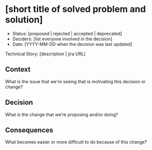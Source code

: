 # [short title of solved problem and solution]

* Status: [proposed | rejected | accepted | deprecated] <!-- optional -->
* Deciders: [list everyone involved in the decision] <!-- optional -->
* Date: [YYYY-MM-DD when the decision was last updated] <!-- optional -->

Technical Story: [description | jira URL] <!-- optional -->

## Context

What is the issue that we're seeing that is motivating this decision or change?

## Decision

What is the change that we're proposing and/or doing?

## Consequences

What becomes easier or more difficult to do because of this change?